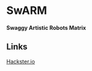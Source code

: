 # SwARM

#### Swaggy Artistic Robots Matrix

## Links

[Hackster.io](https://www.hackster.io/perceval/swarm-c362dd)
